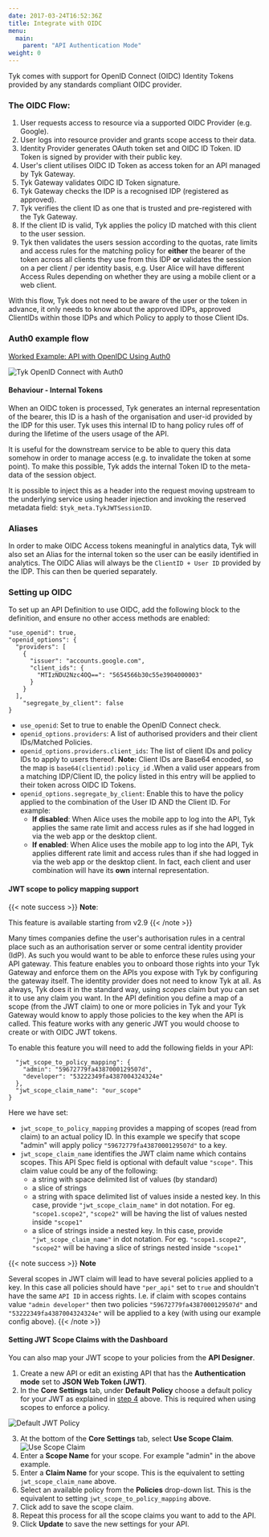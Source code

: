 ```yaml
---
date: 2017-03-24T16:52:36Z
title: Integrate with OIDC
menu:
  main:
    parent: "API Authentication Mode"
weight: 0
---
```


Tyk comes with support for OpenID Connect (OIDC) Identity Tokens provided by any standards compliant OIDC provider.

### The OIDC Flow:

1.  User requests access to resource via a supported OIDC Provider (e.g. Google).
2.  User logs into resource provider and grants scope access to their data.
3.  Identity Provider generates OAuth token set and OIDC ID Token. ID Token is signed by provider with their public key.
4.  User's client utilises OIDC ID Token as access token for an API managed by Tyk Gateway.
5.  Tyk Gateway validates OIDC ID Token signature.
6.  Tyk Gateway checks the IDP is a recognised IDP (registered as approved).
7.  Tyk verifies the client ID as one that is trusted and pre-registered with the Tyk Gateway.
8.  If the client ID is valid, Tyk applies the policy ID matched with this client to the user session.
9.  Tyk then validates the users session according to the quotas, rate limits and access rules for the matching policy for **either** the bearer of the token across all clients they use from this IDP **or** validates the session on a per client / per identity basis, e.g. User Alice will have different Access Rules depending on whether they are using a mobile client or a web client.

With this flow, Tyk does not need to be aware of the user or the token in advance, it only needs to know about the approved IDPs, approved ClientIDs within those IDPs and which Policy to apply to those Client IDs.

### Auth0 example flow

[Worked Example: API with OpenIDC Using Auth0](/docs/advanced-configuration/integrate/api-auth-mode/oidc-auth0-example/)

![Tyk OpenID Connect with Auth0](/docs/img/diagrams/openid_connect.png)

#### Behaviour - Internal Tokens

When an OIDC token is processed, Tyk generates an internal representation of the bearer, this ID is a hash of the organisation and user-id provided by the IDP for this user. Tyk uses this internal ID to hang policy rules off of during the lifetime of the users usage of the API.

It is useful for the downstream service to be able to query this data somehow in order to manage access (e.g. to invalidate the token at some point). To make this possible, Tyk adds the internal Token ID to the meta-data of the session object.

It is possible to inject this as a header into the request moving upstream to the underlying service using header injection and invoking the reserved metadata field: `$tyk_meta.TykJWTSessionID`.

### Aliases

In order to make OIDC Access tokens meaningful in analytics data, Tyk will also set an Alias for the internal token so the user can be easily identified in analytics. The OIDC Alias will always be the `ClientID + User ID` provided by the IDP. This can then be queried separately.

### Setting up OIDC

To set up an API Definition to use OIDC, add the following block to the definition, and ensure no other access methods are enabled:

```{.copyWrapper}
"use_openid": true,
"openid_options": {
  "providers": [
    {
      "issuer": "accounts.google.com",
      "client_ids": {
        "MTIzNDU2Nzc4OQ==": "5654566b30c55e3904000003"
      }
    }
  ],
    "segregate_by_client": false
}
```

*   `use_openid`: Set to true to enable the OpenID Connect check.
*   `openid_options.providers`: A list of authorised providers and their client IDs/Matched Policies.
*   `openid_options.providers.client_ids`: The list of client IDs and policy IDs to apply to users thereof. **Note:** Client IDs are Base64 encoded, so the map is `base64(clientid):policy_id` .When a valid user appears from a matching IDP/Client ID, the policy listed in this entry will be applied to their token across OIDC ID Tokens.
*   `openid_options.segregate_by_client`: Enable this to have the policy applied to the combination of the User ID AND the Client ID. For example:
    *   **If disabled**: When Alice uses the mobile app to log into the API, Tyk applies the same rate limit and access rules as if she had logged in via the web app or the desktop client.
    *   **If enabled**: When Alice uses the mobile app to log into the API, Tyk applies different rate limit and access rules than if she had logged in via the web app or the desktop client. In fact, each client and user combination will have its **own** internal representation.


#### JWT scope to policy mapping support

{{< note success >}}
**Note**: 

This feature is available starting from v2.9
{{< /note >}}

Many times companies define the user's authorisation rules in a central place such as an authorisation server or some central identity provider (IdP). As such you would want to be able to enforce these rules using your API gateway. 
This feature enables you to onboard those rights into your Tyk Gateway and enforce them on the APIs you expose with Tyk by configuring the gateway itself. The identity provider does not need to know Tyk at all.
As always, Tyk does it in the standard way, using *scopes* claim but you can set it to use any claim you want. 
In the API definition you define a map of a scope (from the JWT claim) to one or more policies in Tyk and your Tyk Gateway would know to apply those policies to the key when the API is called.
This feature works with any generic JWT you would choose to create or with OIDC JWT tokens.

To enable this feature you will need to add the following fields in your API:
```{.copyWrapper}
  "jwt_scope_to_policy_mapping": {
    "admin": "59672779fa4387000129507d",
    "developer": "53222349fa4387004324324e"
  },
  "jwt_scope_claim_name": "our_scope"
}
```
Here we have set:

* `jwt_scope_to_policy_mapping` provides a mapping of scopes (read from claim) to an actual policy ID. In this example we specify that scope "admin" will apply policy `"59672779fa4387000129507d"` to a key.
* `jwt_scope_claim_name` identifies the JWT claim name which contains scopes. This API Spec field is optional with default value `"scope"`. This claim value could be any of the following:
  - a string with space delimited list of values (by standard)
  - a slice of strings
  - a string with space delimited list of values inside a nested key. In this case, provide `"jwt_scope_claim_name"` in dot notation. For eg. `"scope1.scope2"`, `"scope2"` will be having the list of values nested inside `"scope1"`
  - a slice of strings inside a nested key. In this case, provide `"jwt_scope_claim_name"` in dot notation. For eg. `"scope1.scope2"`, `"scope2"` will be having a slice of strings nested inside `"scope1"`

{{< note success >}}
**Note**  

Several scopes in JWT claim will lead to have several policies applied to a key. In this case all policies should have `"per_api"` set to `true` and shouldn't have the same `API ID` in access rights. I.e. if claim with scopes contains value `"admin developer"` then two policies `"59672779fa4387000129507d"` and `"53222349fa4387004324324e"` will be applied to a key (with using our example config above).
{{< /note >}}



#### Setting JWT Scope Claims with the Dashboard

You can also map your JWT scope to your policies from the **API Designer**.

1. Create a new API or edit an existing API that has the **Authentication mode** set to **JSON Web Token (JWT)**.
2. In the **Core Settings** tab, under **Default Policy** choose a default policy for your JWT as explained in [step 4](https://tyk.io/docs/basic-config-and-security/security/authentication-authorization/json-web-tokens/#step-4-set-a-default-policy) above. This is required when using scopes to enforce a policy.

![Default JWT Policy](/docs/img/dashboard/system-management/jwt_default_policy.png)

3. At the bottom of the **Core Settings** tab, select **Use Scope Claim**.
![Use Scope Claim](/docs/img/2.10/jwt_scope_claim.png)
1. Enter a **Scope Name** for your scope. For example "admin" in the above example.
2. Enter a **Claim Name** for your scope. This is the equivalent to setting `jwt_scope_claim_name` above.
3. Select an available policy from the **Policies** drop-down list. This is the equivalent to setting `jwt_scope_to_policy_mapping` above.
4. Click add to save the scope claim.
5. Repeat this process for all the scope claims you want to add to the API.
6. Click **Update** to save the new settings for your API.
